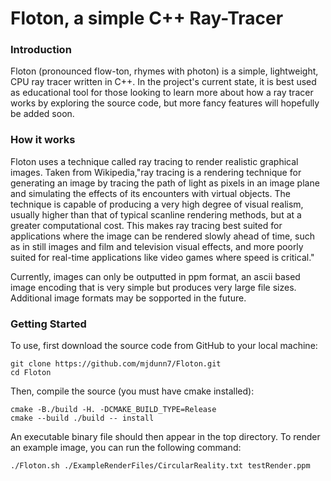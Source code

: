# Floton, a simple C++ Ray-Tracer

### Introduction

Floton (pronounced flow-ton, rhymes with photon) is a simple, lightweight, CPU ray tracer written in C++. In the project's current state, it is best used as educational tool for those looking to learn more about how a ray tracer works by exploring the source code, but more fancy features will hopefully be added soon.

### How it works
Floton uses a technique called ray tracing to render realistic graphical images. Taken from Wikipedia,"ray tracing is a rendering technique for generating an image by tracing the path of light as pixels in an image plane and simulating the effects of its encounters with virtual objects. The technique is capable of producing a very high degree of visual realism, usually higher than that of typical scanline rendering methods, but at a greater computational cost. This makes ray tracing best suited for applications where the image can be rendered slowly ahead of time, such as in still images and film and television visual effects, and more poorly suited for real-time applications like video games where speed is critical."

Currently, images can only be outputted in ppm format, an ascii based image encoding that is very simple but produces very large file sizes. Additional image formats may be sopported in the future.

### Getting Started
To use, first download the source code from GitHub to your local machine:
```
git clone https://github.com/mjdunn7/Floton.git
cd Floton
```
  
Then, compile the source (you must have cmake installed):
```
cmake -B./build -H. -DCMAKE_BUILD_TYPE=Release
cmake --build ./build -- install
```
  
An executable binary file should then appear in the top directory. To render an example image, you can run the following command:
```
./Floton.sh ./ExampleRenderFiles/CircularReality.txt testRender.ppm
```
  


